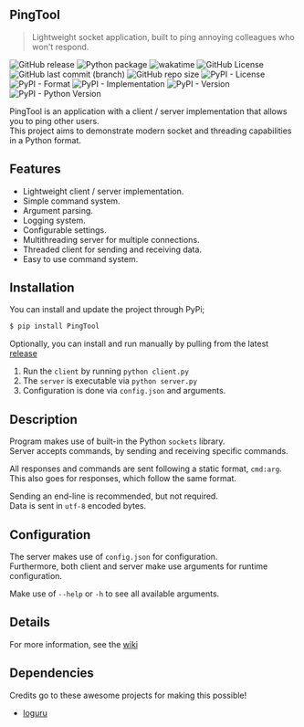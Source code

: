 ## PingTool
> Lightweight socket application, built to ping annoying colleagues who won't respond.

![GitHub release](https://img.shields.io/github/v/release/DeadlyFirex/PingTool)
![Python package](https://github.com/DeadlyFirex/PingTool/actions/workflows/pylint.yml/badge.svg)
![wakatime](https://wakatime.com/badge/user/a56c956d-565b-4ddd-a43e-fb7d155c4232/project/e919eb0d-9447-46a2-a32f-107ff8f939c4.svg)
![GitHub License](https://img.shields.io/github/license/DeadlyFirex/PingTool)
![GitHub last commit (branch)](https://img.shields.io/github/last-commit/DeadlyFirex/PingTool/main)
![GitHub repo size](https://img.shields.io/github/repo-size/DeadlyFirex/PingTool)
![PyPI - License](https://img.shields.io/pypi/l/PingTool?label=PyPi%20License)
![PyPI - Format](https://img.shields.io/pypi/format/PingTool)
![PyPI - Implementation](https://img.shields.io/pypi/implementation/PingTool)
![PyPI - Version](https://img.shields.io/pypi/v/PingTool)
![PyPI - Python Version](https://img.shields.io/pypi/pyversions/PingTool)

PingTool is an application with a client / server implementation that allows you to ping other users. \
This project aims to demonstrate modern socket and threading capabilities in a Python format.

## Features
- Lightweight client / server implementation.
- Simple command system.
- Argument parsing.
- Logging system.
- Configurable settings.
- Multithreading server for multiple connections.
- Threaded client for sending and receiving data.
- Easy to use command system.

## Installation
You can install and update the project through PyPi;
```bash
$ pip install PingTool
```
Optionally, you can install and run manually by pulling from the latest 
[release](https://github.com/DeadlyFirex/PingTool/releases/latest)
1. Run the `client` by running `python client.py` 
2. The `server` is executable via `python server.py`
3. Configuration is done via `config.json` and arguments.

## Description
Program makes use of built-in the Python `sockets` library. \
Server accepts commands, by sending and receiving specific commands.

All responses and commands are sent following a static format, `cmd:arg`. \
This also goes for responses, which follow the same format.

Sending an end-line is recommended, but not required. \
Data is sent in `utf-8` encoded bytes.

## Configuration
The server makes use of `config.json` for configuration. \
Furthermore, both client and server make use arguments for runtime configuration.

Make use of `--help` or `-h` to see all available arguments.

## Details
For more information, see the [wiki](https://github.com/DeadlyFirex/PingTool/wiki)

## Dependencies
Credits go to these awesome projects for making this possible!
- [loguru](https://github.com/Delgan/loguru)